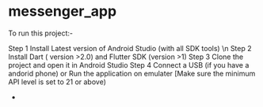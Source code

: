 # messenger_app

To run this project:-

Step 1 Install Latest version of Android Studio (with all SDK tools) \n
Step 2 Install Dart ( version >2.0) and Flutter SDK (version >1)
Step 3 Clone the project and open it in Android Studio
Step 4 Connect a USB (if you have a andorid phone) or Run the application on emulater 
[Make sure the minimum API level is set to 21 or above)

-
